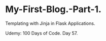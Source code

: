 # My-First-Blog.-Part-1.
Templating with Jinja in Flask Applications.

Udemy: 100 Days of Code. Day 57.
